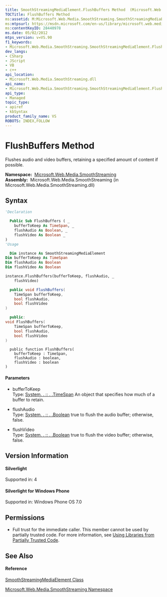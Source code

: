 ```yaml
---
title: SmoothStreamingMediaElement.FlushBuffers Method  (Microsoft.Web.Media.SmoothStreaming)
TOCTitle: FlushBuffers Method
ms:assetid: M:Microsoft.Web.Media.SmoothStreaming.SmoothStreamingMediaElement.FlushBuffers(System.TimeSpan,System.Boolean,System.Boolean)
ms:mtpsurl: https://msdn.microsoft.com/en-us/library/microsoft.web.media.smoothstreaming.smoothstreamingmediaelement.flushbuffers(v=VS.90)
ms:contentKeyID: 28440978
ms.date: 05/02/2012
mtps_version: v=VS.90
f1_keywords:
- Microsoft.Web.Media.SmoothStreaming.SmoothStreamingMediaElement.FlushBuffers
dev_langs:
- CSharp
- JScript
- VB
- c++
api_location:
- Microsoft.Web.Media.SmoothStreaming.dll
api_name:
- Microsoft.Web.Media.SmoothStreaming.SmoothStreamingMediaElement.FlushBuffers
api_type:
- Managed
topic_type:
- apiref
- kbSyntax
product_family_name: VS
ROBOTS: INDEX,FOLLOW
---
```


# FlushBuffers Method

Flushes audio and video buffers, retaining a specified amount of content if possible.

**Namespace:**  [Microsoft.Web.Media.SmoothStreaming](microsoft-web-media-smoothstreaming-namespace_1.md)  
**Assembly:**  Microsoft.Web.Media.SmoothStreaming (in Microsoft.Web.Media.SmoothStreaming.dll)

## Syntax

``` vb
'Declaration

  Public Sub FlushBuffers ( _
    bufferToKeep As TimeSpan, _
    flushAudio As Boolean, _
    flushVideo As Boolean _
)
'Usage

  Dim instance As SmoothStreamingMediaElement
Dim bufferToKeep As TimeSpan
Dim flushAudio As Boolean
Dim flushVideo As Boolean

instance.FlushBuffers(bufferToKeep, flushAudio, _
    flushVideo)
```

``` csharp
  public void FlushBuffers(
    TimeSpan bufferToKeep,
    bool flushAudio,
    bool flushVideo
)
```

``` c++
  public:
void FlushBuffers(
    TimeSpan bufferToKeep, 
    bool flushAudio, 
    bool flushVideo
)
```

``` jscript
  public function FlushBuffers(
    bufferToKeep : TimeSpan, 
    flushAudio : boolean, 
    flushVideo : boolean
)
```

#### Parameters

  - bufferToKeep  
    Type: [System. . :: . .TimeSpan](https://msdn.microsoft.com/en-us/library/269ew577\(v=vs.90\))  
    An object that specifies how much of a buffer to retain.  

<!-- end list -->

  - flushAudio  
    Type: [System. . :: . .Boolean](https://msdn.microsoft.com/en-us/library/a28wyd50\(v=vs.90\))  
    true to flush the audio buffer; otherwise, false.  

<!-- end list -->

  - flushVideo  
    Type: [System. . :: . .Boolean](https://msdn.microsoft.com/en-us/library/a28wyd50\(v=vs.90\))  
    true to flush the video buffer; otherwise, false.  

## Version Information

#### Silverlight

Supported in: 4  

#### Silverlight for Windows Phone

Supported in: Windows Phone OS 7.0  

## Permissions

  - Full trust for the immediate caller. This member cannot be used by partially trusted code. For more information, see [Using Libraries from Partially Trusted Code](https://msdn.microsoft.com/en-us/library/8skskf63\(v=vs.90\)).

## See Also

#### Reference

[SmoothStreamingMediaElement Class](smoothstreamingmediaelement-class-microsoft-web-media-smoothstreaming_1.md)

[Microsoft.Web.Media.SmoothStreaming Namespace](microsoft-web-media-smoothstreaming-namespace_1.md)

